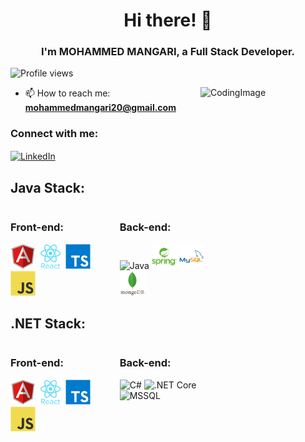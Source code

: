 <h1 align="center">Hi there! 👋</h1>
<h3 align="center">I'm MOHAMMED MANGARI, a Full Stack Developer.</h3>

<p align="left">
  <img src="https://komarev.com/ghpvc/?username=mohammedmangari&label=Profile%20views&color=0e75b6&style=flat" alt="Profile views" />
</p>

<img align="right" alt="CodingImage" width="200" src="https://raw.githubusercontent.com/mohitjaisal/ImageStore/master/Readme-MohitJaisal/GIFs/1-Developer.gif"/>

- 📫 How to reach me: **mohammedmangari20@gmail.com**

<h3 align="left">Connect with me:</h3>
<p align="left">
  <a href="https://www.linkedin.com/in/mohammed-mangari-47b67b237/" target="_blank">
    <img align="center" src="https://raw.githubusercontent.com/rahuldkjain/github-profile-readme-generator/master/src/images/icons/Social/linked-in-alt.svg" alt="LinkedIn" height="30" width="40" />
  </a>
</p>

## Java Stack:

<div style="display: grid; grid-template-columns: repeat(auto-fill, minmax(150px, 1fr)); gap: 20px;">
  <div>
    <h3>Front-end:</h3>
    <img src="https://raw.githubusercontent.com/devicons/devicon/master/icons/angularjs/angularjs-original.svg" alt="Angular" width="40" height="40" />
    <img src="https://raw.githubusercontent.com/devicons/devicon/master/icons/react/react-original-wordmark.svg" alt="React" width="40" height="40" />
    <img src="https://raw.githubusercontent.com/devicons/devicon/master/icons/typescript/typescript-original.svg" alt="TypeScript" width="40" height="40" />
    <img src="https://raw.githubusercontent.com/devicons/devicon/master/icons/javascript/javascript-original.svg" alt="JavaScript" width="40" height="40" />
  </div>
  <div>
    <h3>Back-end:</h3>
    <img src="https://cdn.jsdelivr.net/gh/devicons/devicon/icons/java/java-original.svg" alt="Java" width="40" height="40" />
    <img src="https://raw.githubusercontent.com/devicons/devicon/master/icons/spring/spring-original-wordmark.svg" alt="Spring" width="40" height="40" />
    <img src="https://raw.githubusercontent.com/devicons/devicon/master/icons/mysql/mysql-original-wordmark.svg" alt="MySQL" width="40" height="40"/>
    <img src="https://raw.githubusercontent.com/devicons/devicon/master/icons/mongodb/mongodb-original-wordmark.svg" alt="MongoDB" width="40" height="40"/>
  </div>
</div>

## .NET Stack:

<div style="display: grid; grid-template-columns: repeat(auto-fill, minmax(150px, 1fr)); gap: 20px;">
  <div>
    <h3>Front-end:</h3>
    <img src="https://raw.githubusercontent.com/devicons/devicon/master/icons/angularjs/angularjs-original.svg" alt="Angular" width="40" height="40" />
    <img src="https://raw.githubusercontent.com/devicons/devicon/master/icons/react/react-original-wordmark.svg" alt="React" width="40" height="40" />
    <img src="https://raw.githubusercontent.com/devicons/devicon/master/icons/typescript/typescript-original.svg" alt="TypeScript" width="40" height="40" />
    <img src="https://raw.githubusercontent.com/devicons/devicon/master/icons/javascript/javascript-original.svg" alt="JavaScript" width="40" height="40" />
  </div>
  <div>
    <h3>Back-end:</h3>
    <img src="https://cdn.jsdelivr.net/gh/devicons/devicon/icons/csharp/csharp-original.svg" alt="C#" width="40" height="40" />
    <img src="https://cdn.jsdelivr.net/gh/devicons/devicon/icons/dotnetcore/dotnetcore-original.svg" alt=".NET Core" width="40" height="40" />
    <img src="https://cdn.jsdelivr.net/gh/devicons/devicon/icons/microsoftsqlserver/microsoftsqlserver-plain-wordmark.svg" alt="MSSQL" width="40" height="40" />
  </div>
</div>

<!--<p align="center">
  <img src="https://github-readme-streak-stats.herokuapp.com/?user=mohammedmangari" alt="Streak" />
</p>-->
